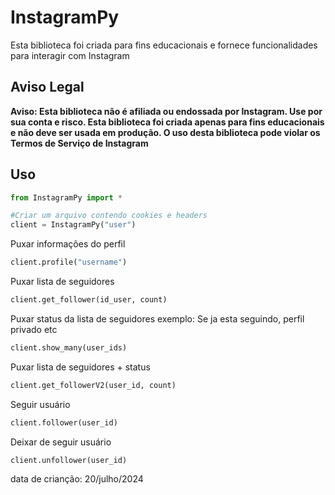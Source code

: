 # InstagramPy

Esta biblioteca foi criada para fins educacionais e fornece funcionalidades para interagir com Instagram

## Aviso Legal
**Aviso: Esta biblioteca não é afiliada ou endossada por Instagram. Use por sua conta e risco. Esta biblioteca foi criada apenas para fins educacionais e não deve ser usada em produção. O uso desta biblioteca pode violar os Termos de Serviço de Instagram**

## Uso
```python
from InstagramPy import *

#Criar um arquivo contendo cookies e headers
client = InstagramPy("user")
```



Puxar informações do perfil 
```python
client.profile("username")
```

Puxar lista de seguidores 
```python
client.get_follower(id_user, count)
```

Puxar status da lista de seguidores 
exemplo: Se ja esta seguindo, perfil privado etc
```python
client.show_many(user_ids)
```

Puxar lista de seguidores + status 
```python
client.get_followerV2(user_id, count)
```

Seguir usuário 
```python
client.follower(user_id)
```

Deixar de seguir usuário 
```python
client.unfollower(user_id)
```



data de crianção: 20/julho/2024

